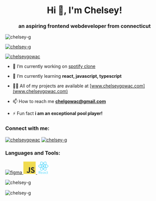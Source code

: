 <h1 align="center">Hi 👋, I'm Chelsey!</h1>
<h3 align="center">an aspiring frontend webdeveloper from connecticut</h3>

<p align="left"> <img src="https://komarev.com/ghpvc/?username=chelsey-g&label=Profile%20views&color=0e75b6&style=flat" alt="chelsey-g" /> </p>

<p align="left"> <a href="https://github.com/ryo-ma/github-profile-trophy"><img src="https://github-profile-trophy.vercel.app/?username=chelsey-g" alt="chelsey-g" /></a> </p>

<p align="left"> <a href="https://twitter.com/chelseygowac" target="blank"><img src="https://img.shields.io/twitter/follow/chelseygowac?logo=twitter&style=for-the-badge" alt="chelseygowac" /></a> </p>

- 🔭 I’m currently working on [spotify clone](https://github.com/chelsey-g/spotify-clone)

- 🌱 I’m currently learning **react, javascript, typescript**

- 👨‍💻 All of my projects are available at [www.chelseygowac.com](www.chelseygowac.com)

- 📫 How to reach me **chelgowac@gmail.com**

- ⚡ Fun fact **i am an exceptional pool player!**

<h3 align="left">Connect with me:</h3>
<p align="left">
<a href="https://twitter.com/chelseygowac" target="blank"><img align="center" src="https://raw.githubusercontent.com/rahuldkjain/github-profile-readme-generator/master/src/images/icons/Social/twitter.svg" alt="chelseygowac" height="30" width="40" /></a>
<a href="https://linkedin.com/in/chelsey-g" target="blank"><img align="center" src="https://raw.githubusercontent.com/rahuldkjain/github-profile-readme-generator/master/src/images/icons/Social/linked-in-alt.svg" alt="chelsey-g" height="30" width="40" /></a>
</p>

<h3 align="left">Languages and Tools:</h3>
<p align="left"> <a href="https://www.figma.com/" target="_blank" rel="noreferrer"> <img src="https://www.vectorlogo.zone/logos/figma/figma-icon.svg" alt="figma" width="40" height="40"/> </a> <a href="https://developer.mozilla.org/en-US/docs/Web/JavaScript" target="_blank" rel="noreferrer"> <img src="https://raw.githubusercontent.com/devicons/devicon/master/icons/javascript/javascript-original.svg" alt="javascript" width="40" height="40"/> </a> <a href="https://reactjs.org/" target="_blank" rel="noreferrer"> <img src="https://raw.githubusercontent.com/devicons/devicon/master/icons/react/react-original-wordmark.svg" alt="react" width="40" height="40"/> </a> </p>

<p><img align="center" src="https://github-readme-stats.vercel.app/api/top-langs?username=chelsey-g&show_icons=true&locale=en&layout=compact" alt="chelsey-g" /></p>

<p><img align="center" src="https://github-readme-streak-stats.herokuapp.com/?user=chelsey-g&" alt="chelsey-g" /></p>
